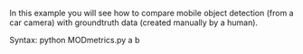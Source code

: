 In this example you will see how to compare mobile object detection (from a car camera) with groundtruth data (created manually by a human).

Syntax: python MODmetrics.py a b
